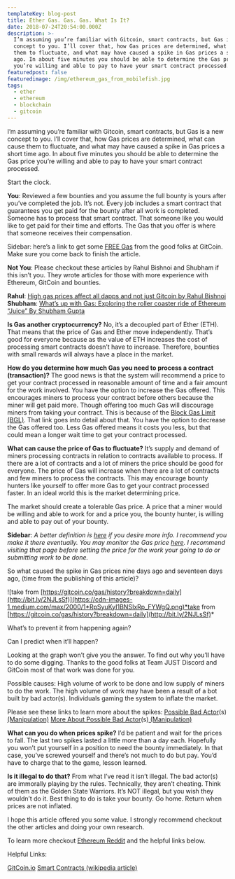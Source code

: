 ```yaml
---
templateKey: blog-post
title: Ether Gas. Gas. Gas. What Is It?
date: 2018-07-24T20:54:00.000Z
description: >-
  I’m assuming you’re familiar with Gitcoin, smart contracts, but Gas is a new
  concept to you. I’ll cover that, how Gas prices are determined, what can cause
  them to fluctuate, and what may have caused a spike in Gas prices a short time
  ago. In about five minutes you should be able to determine the Gas price
  you’re willing and able to pay to have your smart contract processed.
featuredpost: false
featuredimage: /img/ethereum_gas_from_mobilefish.jpg
tags:
  - ether
  - ethereum
  - blockchain
  - gitcoin
---
```

I’m assuming you’re familiar with Gitcoin, smart contracts, but Gas is a new concept to you. I’ll cover that, how Gas prices are determined, what can cause them to fluctuate, and what may have caused a spike in Gas prices a short time ago. In about five minutes you should be able to determine the Gas price you’re willing and able to pay to have your smart contract processed.

Start the clock.

**You**: Reviewed a few bounties and you assume the full bounty is yours after you’ve completed the job. It’s not. Every job includes a smart contract that guarantees you get paid for the bounty after all work is completed. Someone has to process that smart contract. That someone like you would like to get paid for their time and efforts. The Gas that you offer is where that someone receives their compensation.

Sidebar: here’s a link to get some [FREE Gas](http://bit.ly/2LAJ4zX) from the good folks at GitCoin. Make sure you come back to finish the article.

**Not You**: Please checkout these articles by Rahul Bishnoi and Shubham if this isn’t you. They wrote articles for those with more experience with Ethereum, GitCoin and bounties.

**Rahul**: [High gas prices affect all dapps and not just Gitcoin by Rahul Bishnoi](http://bit.ly/2LxYyot)
**Shubham**: [What’s up with Gas: Exploring the roller coaster ride of Ethereum “Juice” By Shubham Gupta](http://bit.ly/2LuSkpp)

**Is Gas another cryptocurrency?** No, it’s a decoupled part of Ether (ETH). That means that the price of Gas and Ether move independently. That’s good for everyone because as the value of ETH increases the cost of processing smart contracts doesn’t have to increase. Therefore, bounties with small rewards will always have a place in the market.

**How do you determine how much Gas you need to process a contract (transaction)?** The good news is that the system will recommend a price to get your contract processed in reasonable amount of time and a fair amount for the work involved. You have the option to increase the Gas offered. This encourages miners to process your contract before others because the miner will get paid more. Though offering too much Gas will discourage miners from taking your contract. This is because of the [Block Gas Limit (BGL)](http://bit.ly/2NHhVbV). That link goes into detail about that. You have the option to decrease the Gas offered too. Less Gas offered means it costs you less, but that could mean a longer wait time to get your contract processed.

**What can cause the price of Gas to fluctuate?** It’s supply and demand of miners processing contracts in relation to contracts available to process. If there are a lot of contracts and a lot of miners the price should be good for everyone. The price of Gas will increase when there are a lot of contracts and few miners to process the contracts. This may encourage bounty hunters like yourself to offer more Gas to get your contract processed faster. In an ideal world this is the market determining price.

The market should create a tolerable Gas price. A price that a miner would be willing and able to work for and a price you, the bounty hunter, is willing and able to pay out of your bounty.

**Sidebar**: *A better definition is [here](https://ethereum.stackexchange.com/questions/3/what-is-meant-by-the-term-gas) if you desire more info. I recommend you make it there eventually. You may monitor the Gas price [here](https://ethgasstation.info/). I recommend visiting that page before setting the price for the work your going to do or submitting work to be done.*

So what caused the spike in Gas prices nine days ago and seventeen days ago, (time from the publishing of this article)?

![take from [https://gitcoin.co/gas/history?breakdown=daily](http://bit.ly/2NJLsSf)](https://cdn-images-1.medium.com/max/2000/1*RpSyuKyI1BNSIxRp_FYWgQ.png)*take from [https://gitcoin.co/gas/history?breakdown=daily](http://bit.ly/2NJLsSf)*

What’s to prevent it from happening again?

Can I predict when it’ll happen?

Looking at the graph won’t give you the answer. To find out why you’ll have to do some digging. Thanks to the good folks at Team JUST Discord and GitCoin most of that work was done for you.

Possible causes:
High volume of work to be done and low supply of miners to do the work. The high volume of work may have been a result of a bot built by bad actor(s). Individuals gaming the system to inflate the market.

Please see these links to learn more about the spikes:
[Possible Bad Actor](http://bit.ly/2NHvd8t)(s)[ (Manipulation)](http://bit.ly/2NHvd8t)
[More About Possible Bad Actor](http://bit.ly/2NDX1ui)(s)[ (Manipulation)](http://bit.ly/2NDX1ui)

**What can you do when prices spike?** I’d be patient and wait for the prices to fall. The last two spikes lasted a little more than a day each. Hopefully you won’t put yourself in a position to need the bounty immediately. In that case, you’ve screwed yourself and there’s not much to do but pay. You’d have to charge that to the game, lesson learned.

**Is it illegal to do that?** From what I’ve read it isn’t illegal. The bad actor(s) are immorally playing by the rules. Technically, they aren’t cheating. Think of them as the Golden State Warriors. It’s NOT illegal, but you wish they wouldn’t do it. Best thing to do is take your bounty. Go home. Return when prices are not inflated.

I hope this article offered you some value. I strongly recommend checkout the other articles and doing your own research.

To learn more checkout [Ethereum Reddit](https://www.reddit.com/r/ethereum/) and the helpful links below.

Helpful Links:

[GitCoin.io](http://bit.ly/2LA5K3j)
[Smart Contracts (wikipedia article)](http://bit.ly/2LwhCTT)
